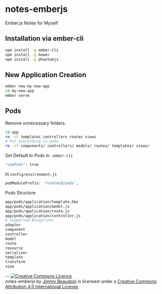 # notes-emberjs
Ember.js Notes for Myself

## Installation via ember-cli
```sh
npm install -g ember-cli
npm install -g bower
npm install -g phantomjs
```
## New Application Creation
```sh
ember new my-new-app
cd my-new-app
ember serve
```
## Pods
Remove unnecessary folders.
```sh
cd app
rm -rf templates controllers routes views
# Put everything in pods
rm -rf components/ controllers/ models/ routes/ templates/ views/
```
Set Default to Pods in `.ember-cli`
```sh
"usePods": true
```
In `config/environment.js`
```sh
podModulePrefix: 'frontend/pods',
```
Pods Structure
```sh
app/pods/application/template.hbs
app/pods/application/model.js
app/pods/application/route.js
app/pods/application/controller.js
# Supported Blueprints
adapter
component
controller
model
route
resource
serializer
template
transform
view
```
--
<a rel="license" href="http://creativecommons.org/licenses/by/4.0/"><img alt="Creative Commons Licence" style="border-width:0" src="https://i.creativecommons.org/l/by/4.0/80x15.png" /></a><br /><span xmlns:dct="http://purl.org/dc/terms/" property="dct:title">notes-emberjs</span> by <a xmlns:cc="http://creativecommons.org/ns#" href="http://jim-beaudoin.com" property="cc:attributionName" rel="cc:attributionURL">Jimmy Beaudoin</a> is licensed under a <a rel="license" href="http://creativecommons.org/licenses/by/4.0/">Creative Commons Attribution 4.0 International License</a>.
